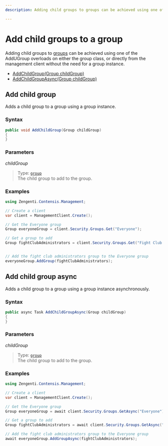 ```yaml
---
description: Adding child groups to groups can be achieved using one of the AddGroup overloads on either the group class, or directly from the management client without the need for a group instance.

---
```

# Add child groups to a group

Adding child groups to [groups](/model/group.md) can be achieved using one of the AddUGroup overloads on either the group class, or directly from the management client without the need for a group instance.

* [AddChildGroup(Group childGroup)](#add-child-group)
* [AddChildGroupAsync(Group childGroup)](#add-child-group-async)

## Add child group

Adds a child group to a group using a group instance.

### Syntax

```cs
public void AddChildGroup(Group childGroup)
{    
}
```

### Parameters

*childGroup*
> Type: [`group`](/model/group.md)  
> The child group to add to the group.

### Examples

```cs
using Zengenti.Contensis.Management;

// Create a client
var client = ManagementClient.Create();

// Get the Everyone group
Group everyoneGroup = client.Security.Groups.Get("Everyone");

// Get a group to add
Group fightClubAdministrators = client.Security.Groups.Get("Fight Club Administrators");


// Add the fight club administrators group to the Everyone group
everyoneGroup.AddGroup(fightClubAdministrators);
```

## Add child group async

Adds a child group to a group using a group instance asynchronously.

### Syntax

```cs
public async Task AddChildGroupAsync(Group childGroup)
{    
}
```

### Parameters

*childGroup*
> Type: [`group`](/model/group.md)  
> The child group to add to the group.

### Examples

```cs
using Zengenti.Contensis.Management;

// Create a client
var client = ManagementClient.Create();

// Get the Everyone group
Group everyoneGroup = await client.Security.Groups.GetAsync("Everyone");

// Get a group to add
Group fightClubAdministrators = await client.Security.Groups.GetAsync("Fight Club Administrators");

// Add the fight club administrators group to the Everyone group
await everyoneGroup.AddGroupAsync(fightClubAdministrators);
```